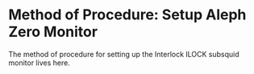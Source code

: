 # Method of Procedure: Setup Aleph Zero Monitor

The method of procedure for setting up the Interlock ILOCK subsquid monitor lives here.
